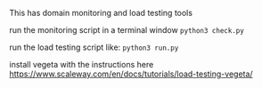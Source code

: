 This has domain monitoring and load testing tools

run the monitoring script in a terminal window 
`python3 check.py`

run the load testing script like:
`python3 run.py`


install vegeta with the instructions here
https://www.scaleway.com/en/docs/tutorials/load-testing-vegeta/

